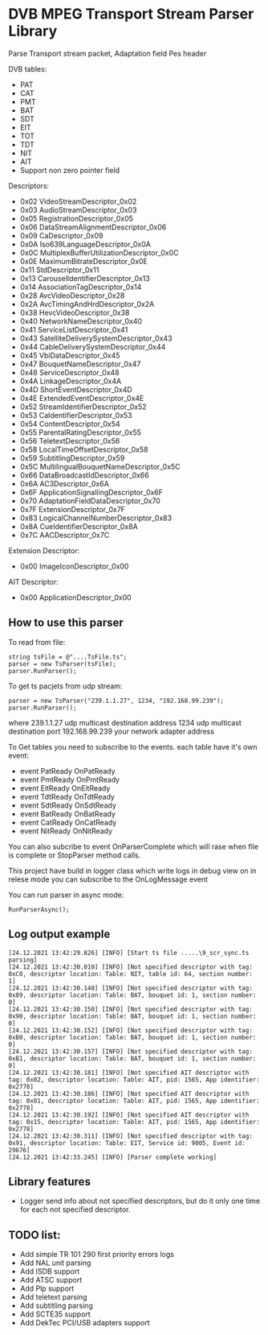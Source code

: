 # DVB MPEG Transport Stream Parser Library
Parse Transport stream packet,
Adaptation field
Pes header

DVB tables:
* PAT
* CAT
* PMT
* BAT
* SDT 
* EIT
* TOT
* TDT
* NIT
* AIT
* Support non zero pointer field

Descriptors:
* 0x02 VideoStreamDescriptor_0x02
* 0x03 AudioStreamDescriptor_0x03
* 0x05 RegistrationDescriptor_0x05
* 0x06 DataStreamAlignmentDescriptor_0x06
* 0x09 CaDescriptor_0x09
* 0x0A Iso639LanguageDescriptor_0x0A
* 0x0C MultiplexBufferUtilizationDescriptor_0x0C
* 0x0E MaximumBitrateDescriptor_0x0E
* 0x11 StdDescriptor_0x11
* 0x13 CarouselIdentifierDescriptor_0x13
* 0x14 AssociationTagDescriptor_0x14
* 0x28 AvcVideoDescriptor_0x28
* 0x2A AvcTimingAndHrdDescriptor_0x2A
* 0x38 HevcVideoDescriptor_0x38
* 0x40 NetworkNameDescriptor_0x40
* 0x41 ServiceListDescriptor_0x41
* 0x43 SatelliteDeliverySystemDescriptor_0x43
* 0x44 CableDeliverySystemDescriptor_0x44
* 0x45 VbiDataDescriptor_0x45
* 0x47 BouquetNameDescriptor_0x47
* 0x48 ServiceDescriptor_0x48
* 0x4A LinkageDescriptor_0x4A
* 0x4D ShortEventDescriptor_0x4D
* 0x4E ExtendedEventDescriptor_0x4E
* 0x52 StreamIdentifierDescriptor_0x52
* 0x53 CaIdentifierDescriptor_0x53
* 0x54 ContentDescriptor_0x54
* 0x55 ParentalRatingDescriptor_0x55
* 0x56 TeletextDescriptor_0x56
* 0x58 LocalTimeOffsetDescriptor_0x58
* 0x59 SubtitlingDescriptor_0x59
* 0x5C MultilingualBouquetNameDescriptor_0x5C
* 0x66 DataBroadcastIdDescriptor_0x66
* 0x6A AC3Descriptor_0x6A
* 0x6F ApplicationSignallingDescriptor_0x6F
* 0x70 AdaptationFieldDataDescriptor_0x70
* 0x7F ExtensionDescriptor_0x7F
* 0x83 LogicalChannelNumberDescriptor_0x83
* 0x8A CueIdentifierDescriptor_0x8A
* 0x7C AACDescriptor_0x7C


Extension Descriptor:
* 0x00  ImageIconDescriptor_0x00

AIT Descriptor:
* 0x00	ApplicationDescriptor_0x00

## How to use this parser
To read from file:
```
string tsFile = @"....TsFile.ts";
parser = new TsParser(tsFile);
parser.RunParser();
```
To get ts pacjets from udp stream:
```
parser = new TsParser("239.1.1.27", 1234, "192.168.99.239");
parser.RunParser();
```
where 239.1.1.27 udp multicast destination address
1234 udp multicast destination port
192.168.99.239 your network adapter address 

To Get tables you need to subscribe to the events.
 each table have it's own event:
 * event PatReady OnPatReady 
 * event PmtReady OnPmtReady 
 * event EitReady OnEitReady 
 * event TdtReady OnTdtReady 
 * event SdtReady OnSdtReady 
 * event BatReady OnBatReady 
 * event CatReady OnCatReady 
 * event NitReady OnNitReady 

 You can also subcribe to event OnParserComplete which will rase when file is complete or StopParser method calls.

 This project have build in logger class which write logs in debug view on in relese mode you can subscribe to the OnLogMessage event

 You can run parser in async mode:
 ```
 RunParserAsync();
 ```
 ## Log output example
 ```
 [24.12.2021 13:42:29.826] [INFO] [Start ts file .....\9_scr_sync.ts parsing] 
 [24.12.2021 13:42:30.010] [INFO] [Not specified descriptor with tag: 0xC0, descriptor location: Table: NIT, table id: 64, section number: 1] 
 [24.12.2021 13:42:30.148] [INFO] [Not specified descriptor with tag: 0x89, descriptor location: Table: BAT, bouquet id: 1, section number: 0] 
 [24.12.2021 13:42:30.150] [INFO] [Not specified descriptor with tag: 0x90, descriptor location: Table: BAT, bouquet id: 1, section number: 0] 
 [24.12.2021 13:42:30.152] [INFO] [Not specified descriptor with tag: 0xB0, descriptor location: Table: BAT, bouquet id: 1, section number: 0] 
 [24.12.2021 13:42:30.157] [INFO] [Not specified descriptor with tag: 0xB1, descriptor location: Table: BAT, bouquet id: 1, section number: 0] 
 [24.12.2021 13:42:30.181] [INFO] [Not specified AIT descriptor with tag: 0x02, descriptor location: Table: AIT, pid: 1565, App identifier: 0x2778] 
 [24.12.2021 13:42:30.186] [INFO] [Not specified AIT descriptor with tag: 0x01, descriptor location: Table: AIT, pid: 1565, App identifier: 0x2778] 
 [24.12.2021 13:42:30.192] [INFO] [Not specified AIT descriptor with tag: 0x15, descriptor location: Table: AIT, pid: 1565, App identifier: 0x2778] 
 [24.12.2021 13:42:30.311] [INFO] [Not specified descriptor with tag: 0x91, descriptor location: Table: EIT, Service id: 9005, Event id: 29676] 
 [24.12.2021 13:42:33.245] [INFO] [Parser complete working] 
 ```
 ## Library features

 * Logger send info about not specified descriptors, but do it only one time for each not specified descriptor.


 ## TODO list:
 * Add simple TR 101 290 first priority errors logs
 * Add NAL unit parsing
 * Add ISDB support
 * Add ATSC support
 * Add Plp support
 * Add teletext parsing
 * Add subtitling parsing
 * Add SCTE35 support
 * Add DekTec PCI/USB adapters support
